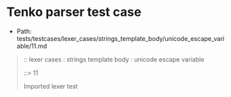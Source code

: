 # Tenko parser test case

- Path: tests/testcases/lexer_cases/strings_template_body/unicode_escape_variable/11.md

> :: lexer cases : strings template body : unicode escape variable
>
> ::> 11
>
> Imported lexer test
>
> <template body> long unicode escape bad contents

## FAIL

## Input

`````js
`${"-->"}\u{xxxx}${"<--"}`
`````

## Output

_Note: the whole output block is auto-generated. Manual changes will be overwritten!_

Below follow outputs in four parsing modes: sloppy mode, strict mode script goal, module goal, web compat mode (always sloppy).

Note that the output parts are auto-generated by the test runner to reflect actual result.

### Sloppy mode

Parsed with script goal and as if the code did not start with strict mode header.

`````
throws: Parser error!
  Template contained an illegal escape, these are only allowed in _tagged_ templates in >=ES2018

`${"-->"}\u{xxxx}${"<--"}`
        ^^^^^^^^^^^------- error
`````

### Strict mode

Parsed with script goal but as if it was starting with `"use strict"` at the top.

_Output same as sloppy mode._

### Module goal

Parsed with the module goal.

_Output same as sloppy mode._

### Web compat mode

Parsed in sloppy script mode but with the web compat flag enabled.

_Output same as sloppy mode._
